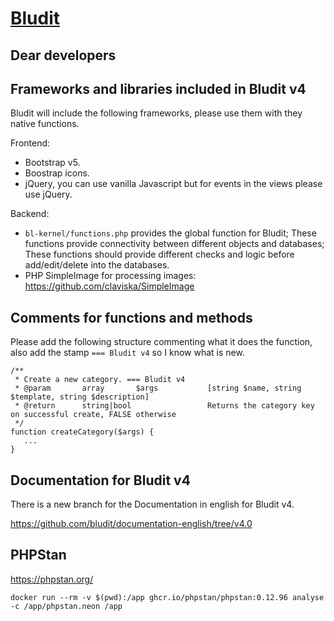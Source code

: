 [Bludit](https://www.bludit.com/)
================================

Dear developers
-------

## Frameworks and libraries included in Bludit v4
Bludit will include the following frameworks, please use them with they native functions.

Frontend:
- Bootstrap v5.
- Boostrap icons.
- jQuery, you can use vanilla Javascript but for events in the views please use jQuery.

Backend:
- `bl-kernel/functions.php` provides the global function for Bludit; These functions provide connectivity between different objects and databases; These functions should provide different checks and logic before add/edit/delete into the databases.
- PHP SimpleImage for processing images: https://github.com/claviska/SimpleImage

## Comments for functions and methods
Please add the following structure commenting what it does the function, also add the stamp `=== Bludit v4` so I know what is new.
```
/**
 * Create a new category. === Bludit v4
 * @param		array		$args			[string $name, string $template, string $description]
 * @return		string|bool					Returns the category key on successful create, FALSE otherwise
 */
function createCategory($args) {
   ...
}
```

Documentation for Bludit v4
-------
There is a new branch for the Documentation in english for Bludit v4.

https://github.com/bludit/documentation-english/tree/v4.0

PHPStan
-------
https://phpstan.org/
```
docker run --rm -v $(pwd):/app ghcr.io/phpstan/phpstan:0.12.96 analyse -c /app/phpstan.neon /app
```